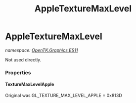 ﻿---
title: AppleTextureMaxLevel
---

# AppleTextureMaxLevel
_namespace: [OpenTK.Graphics.ES11](N-OpenTK.Graphics.ES11.html)_

Not used directly.



### Properties

#### TextureMaxLevelApple
Original was GL_TEXTURE_MAX_LEVEL_APPLE = 0x813D

